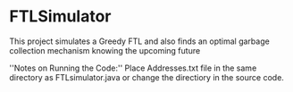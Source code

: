 # FTLSimulator
This project simulates a Greedy FTL and also finds an optimal garbage collection mechanism knowing the upcoming future

''Notes on Running the Code:''
Place Addresses.txt file in the same directory as FTLsimulator.java or change the directiory in the source code.


